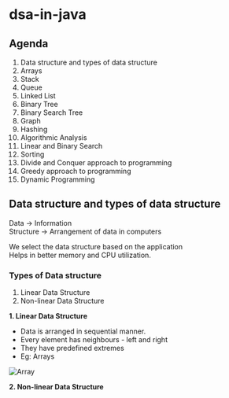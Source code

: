 # dsa-in-java

## Agenda
1. Data structure and types of data structure
2. Arrays
3. Stack
4. Queue
5. Linked List
6. Binary Tree
7. Binary Search Tree
8. Graph
9. Hashing
10. Algorithmic Analysis
11. Linear and Binary Search
12. Sorting
13. Divide and Conquer approach to programming
14. Greedy approach to programming
15. Dynamic Programming

## Data structure and types of data structure

Data -> Information <br/>
Structure -> Arrangement of data in computers <br/>

We select the data structure based on the application <br/>
Helps in better memory and CPU utilization. <br/>

### Types of Data structure

1. Linear Data Structure
2. Non-linear Data Structure

**1. Linear Data Structure**

- Data is arranged in sequential manner.
- Every element has neighbours - left and right
- They have predefined extremes
- Eg: Arrays

<img src="https://beginnersbook.com/wp-content/uploads/2018/10/array.jpg" alt="Array">

**2. Non-linear Data Structure**

